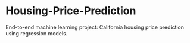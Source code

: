 # Housing-Price-Prediction
End-to-end machine learning project: California housing price prediction using regression models.

